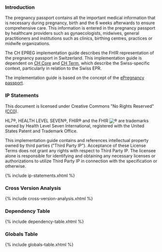 ### Introduction

The pregnancy passport contains all the important medical information that is necessary during pregnancy, birth and the 6 weeks afterwards to ensure comprehensive care. This information is entered in the pregnancy passport by healthcare providers such as gynaecologists, midwives, general practitioners and institutions such as clinics, birthing centres, practices or midwife organizations. 

The CH EPREG implementation guide describes the FHIR representation of the pregnancy passport in Switzerland. This implementation guide is dependent on [CH Core](http://fhir.ch/ig/ch-core/index.html) and [CH Term](http://fhir.ch/ig/ch-term/index.html), which describe the Swiss-specific context, particularly in relation to the Swiss EPR.

The implementation guide is based on the concept of the [ePregnancy passport](https://www.e-health-suisse.ch/upload/documents/eSchwangerschaftspass_Konzept_de.pdf).


### IP Statements
This document is licensed under Creative Commons "No Rights Reserved" ([CC0](https://creativecommons.org/publicdomain/zero/1.0/)).

HL7®, HEALTH LEVEL SEVEN®, FHIR® and the FHIR <img src="icon-fhir-16.png" style="float: none; margin: 0px; padding: 0px; vertical-align: bottom"/>&reg; are trademarks owned by Health Level Seven International, registered with the United States Patent and Trademark Office.

This implementation guide contains and references intellectual property owned by third parties ("Third Party IP"). Acceptance of these License Terms does not grant any rights with respect to Third Party IP. The licensee alone is responsible for identifying and obtaining any necessary licenses or authorizations to utilize Third Party IP in connection with the specification or otherwise.

{% include ip-statements.xhtml %}

### Cross Version Analysis

{% include cross-version-analysis.xhtml %}

### Dependency Table

{% include dependency-table.xhtml %}

### Globals Table

{% include globals-table.xhtml %}
